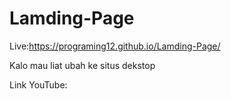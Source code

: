 # Lamding-Page

Live:https://programing12.github.io/Lamding-Page/

Kalo mau liat ubah ke situs dekstop

Link YouTube:
